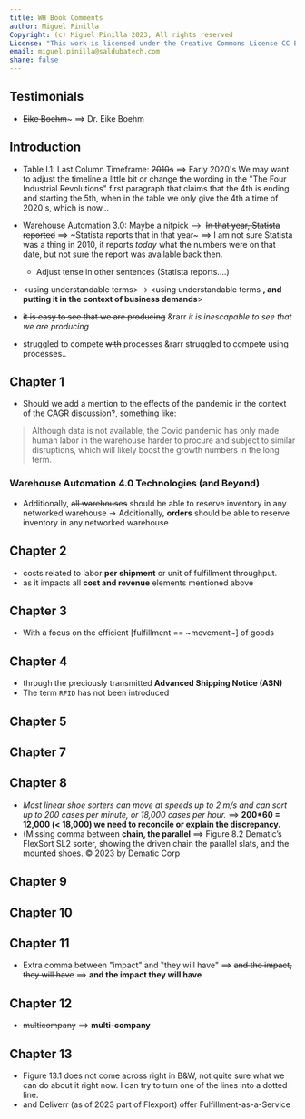 ```yaml
---
title: WH Book Comments
author: Miguel Pinilla
Copyright: (c) Miguel Pinilla 2023, All rights reserved
License: "This work is licensed under the Creative Commons License CC BY-NC-SA 4.0: https://creativecommons.org/licenses/by-nc-sa/4.0/"
email: miguel.pinilla@saldubatech.com
share: false
---
```


## Testimonials

- ~~Eike Boehm~~~ ==> Dr. Eike Boehm

## Introduction

- Table I.1: Last Column Timeframe: ~~2010s~~ ==> Early 2020's We may want to adjust the timeline a little bit or change the wording in the "The Four Industrial Revolutions" first paragraph that claims that the 4th is ending and starting the 5th, when in the table we only give the 4th a time of 2020's, which is now...

- Warehouse Automation 3.0: Maybe a nitpick -->  ~~In that year, Statista reported~~ ==> ~Statista reports that in that year~ ==> I am not sure Statista was a thing in 2010, it reports _today_ what the numbers were on that date, but not sure the report was available back then.
  - Adjust tense in other sentences (Statista reports....)

- &lt;using understandable terms&gt; &rarr; &lt;using understandable terms **, and putting it in the context of business demands**&gt;

- ~~it is easy to see that we are producing~~ &rarr *it is inescapable to see that we are producing*

- struggled to compete ~~with~~ processes &rarr struggled to compete using processes..

## Chapter 1

- Should we add a mention to the effects of the pandemic in the context of the CAGR discussion?, something like:

> Although data is not available, the Covid pandemic has only made human labor in the warehouse harder to procure and subject to similar disruptions, which will likely boost the growth numbers in the long term.

### Warehouse Automation 4.0 Technologies (and Beyond)

- Additionally, ~~all warehouses~~ should be able to reserve inventory in any networked warehouse &rarr; Additionally, **orders** should be able to reserve inventory in any networked warehouse

## Chapter 2

- costs related to labor **per shipment** or unit of fulfillment throughput.
- as it impacts all **cost and revenue** elements mentioned above

## Chapter 3

- With a focus on the efficient [~~fulfillment~~ == ~movement~] of goods

## Chapter 4

- through the preciously transmitted **Advanced Shipping Notice (ASN)**
- The term `RFID` has not been introduced

## Chapter 5

## Chapter 7

## Chapter 8

- _Most linear shoe sorters can move at speeds up to 2 m/s and can sort up to 200 cases per minute, or 18,000 cases per hour._ ==> **200*60 = 12,000 (< 18,000) we need to reconcile or explain the discrepancy.**
- (Missing comma between **chain, the parallel** ==> Figure 8.2 Dematic’s FlexSort SL2 sorter, showing the driven chain the parallel slats, and the mounted shoes. © 2023 by Dematic Corp

## Chapter 9

## Chapter 10

## Chapter 11

- Extra comma between "impact" and "they will have" ==> ~~and the impact, they will have~~ ==> **and the impact they will have**

## Chapter 12

- ~~multicompany~~ ==> **multi-company**

## Chapter 13

- Figure 13.1 does not come across right in B&W, not quite sure what we can do about it right now. I can try to turn one of the lines into a dotted line.
- and Deliverr (as of 2023 part of Flexport) offer Fulfillment-as-a-Service